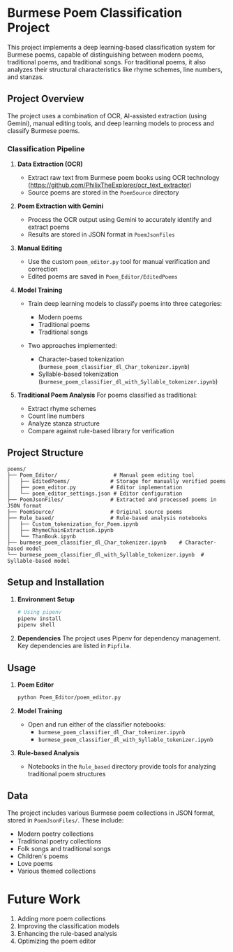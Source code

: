# Burmese Poem Classification Project

This project implements a deep learning-based classification system for Burmese poems, capable of distinguishing between modern poems, traditional poems, and traditional songs. For traditional poems, it also analyzes their structural characteristics like rhyme schemes, line numbers, and stanzas.

## Project Overview

The project uses a combination of OCR, AI-assisted extraction (using Gemini), manual editing tools, and deep learning models to process and classify Burmese poems.

### Classification Pipeline

1. **Data Extraction (OCR)**
   - Extract raw text from Burmese poem books using OCR technology (https://github.com/PhilixTheExplorer/ocr_text_extractor)
   - Source poems are stored in the `PoemSource` directory

2. **Poem Extraction with Gemini**
   - Process the OCR output using Gemini to accurately identify and extract poems
   - Results are stored in JSON format in `PoemJsonFiles`

3. **Manual Editing**
   - Use the custom `poem_editor.py` tool for manual verification and correction
   - Edited poems are saved in `Poem_Editor/EditedPoems`

4. **Model Training**
   - Train deep learning models to classify poems into three categories:
     - Modern poems
     - Traditional poems
     - Traditional songs
     
   - Two approaches implemented:
     - Character-based tokenization (`burmese_poem_classifier_dl_Char_tokenizer.ipynb`)
     - Syllable-based tokenization (`burmese_poem_classifier_dl_with_Syllable_tokenizer.ipynb`)

5. **Traditional Poem Analysis**
   For poems classified as traditional:
   - Extract rhyme schemes
   - Count line numbers
   - Analyze stanza structure
   - Compare against rule-based library for verification

## Project Structure

```
poems/
├── Poem_Editor/                  # Manual poem editing tool
│   ├── EditedPoems/             # Storage for manually verified poems
│   ├── poem_editor.py           # Editor implementation
│   └── poem_editor_settings.json # Editor configuration
├── PoemJsonFiles/               # Extracted and processed poems in JSON format
├── PoemSource/                  # Original source poems
├── Rule_based/                  # Rule-based analysis notebooks
│   ├── Custom_tokenization_for_Poem.ipynb
│   ├── RhymeChainExtraction.ipynb
│   └── ThanBouk.ipynb
├── burmese_poem_classifier_dl_Char_tokenizer.ipynb    # Character-based model
└── burmese_poem_classifier_dl_with_Syllable_tokenizer.ipynb  # Syllable-based model
```

## Setup and Installation

1. **Environment Setup**
   ```bash
   # Using pipenv
   pipenv install
   pipenv shell
   ```

2. **Dependencies**
   The project uses Pipenv for dependency management. Key dependencies are listed in `Pipfile`.

## Usage

1. **Poem Editor**
   ```bash
   python Poem_Editor/poem_editor.py
   ```

2. **Model Training**
   - Open and run either of the classifier notebooks:
     - `burmese_poem_classifier_dl_Char_tokenizer.ipynb`
     - `burmese_poem_classifier_dl_with_Syllable_tokenizer.ipynb`

3. **Rule-based Analysis**
   - Notebooks in the `Rule_based` directory provide tools for analyzing traditional poem structures

## Data

The project includes various Burmese poem collections in JSON format, stored in `PoemJsonFiles/`. These include:
- Modern poetry collections
- Traditional poetry collections
- Folk songs and traditional songs
- Children's poems
- Love poems
- Various themed collections

# Future Work
1. Adding more poem collections
2. Improving the classification models
3. Enhancing the rule-based analysis
4. Optimizing the poem editor


